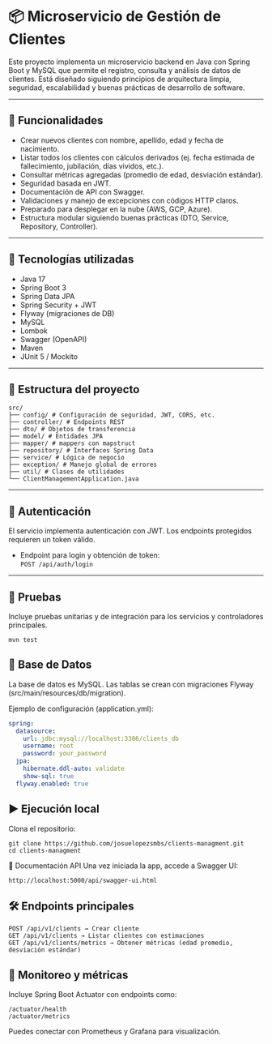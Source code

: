 # 📦 Microservicio de Gestión de Clientes

Este proyecto implementa un microservicio backend en Java con Spring Boot y MySQL que permite el registro, consulta y
análisis de datos de clientes. Está diseñado siguiendo principios de arquitectura limpia, seguridad, escalabilidad y
buenas prácticas de desarrollo de software.

---

## 🚀 Funcionalidades

- Crear nuevos clientes con nombre, apellido, edad y fecha de nacimiento.
- Listar todos los clientes con cálculos derivados (ej. fecha estimada de fallecimiento, jubilación, días vividos,
  etc.).
- Consultar métricas agregadas (promedio de edad, desviación estándar).
- Seguridad basada en JWT.
- Documentación de API con Swagger.
- Validaciones y manejo de excepciones con códigos HTTP claros.
- Preparado para desplegar en la nube (AWS, GCP, Azure).
- Estructura modular siguiendo buenas prácticas (DTO, Service, Repository, Controller).

---

## 🧱 Tecnologías utilizadas

- Java 17
- Spring Boot 3
- Spring Data JPA
- Spring Security + JWT
- Flyway (migraciones de DB)
- MySQL
- Lombok
- Swagger (OpenAPI)
- Maven
- JUnit 5 / Mockito

---

## 📁 Estructura del proyecto

```
src/
├── config/ # Configuración de seguridad, JWT, CORS, etc.
├── controller/ # Endpoints REST
├── dto/ # Objetos de transferencia
├── model/ # Entidades JPA
├── mapper/ # mappers con mapstruct
├── repository/ # Interfaces Spring Data
├── service/ # Lógica de negocio
├── exception/ # Manejo global de errores
├── util/ # Clases de utilidades
└── ClientManagementApplication.java
```

---

## 🔐 Autenticación

El servicio implementa autenticación con JWT. Los endpoints protegidos requieren un token válido.

- Endpoint para login y obtención de token:  
  `POST /api/auth/login`

---

## 🧪 Pruebas

Incluye pruebas unitarias y de integración para los servicios y controladores principales.

```
mvn test
```

## 🧮 Base de Datos

La base de datos es MySQL. Las tablas se crean con migraciones Flyway (src/main/resources/db/migration).

Ejemplo de configuración (application.yml):

```yaml
spring:
  datasource:
    url: jdbc:mysql://localhost:3306/clients_db
    username: root
    password: your_password
  jpa:
    hibernate.ddl-auto: validate
    show-sql: true
  flyway.enabled: true
```

## ▶️ Ejecución local

Clona el repositorio:

```
git clone https://github.com/josuelopezsmbs/clients-managment.git
cd clients-managment
```

📓 Documentación API
Una vez iniciada la app, accede a Swagger UI:

```
http://localhost:5000/api/swagger-ui.html
```

## 🛠 Endpoints principales

```
POST /api/v1/clients → Crear cliente
GET /api/v1/clients → Listar clientes con estimaciones
GET /api/v1/clients/metrics → Obtener métricas (edad promedio, desviación estándar)
```

## 📡 Monitoreo y métricas

Incluye Spring Boot Actuator con endpoints como:

```
/actuator/health
/actuator/metrics
```

Puedes conectar con Prometheus y Grafana para visualización.
